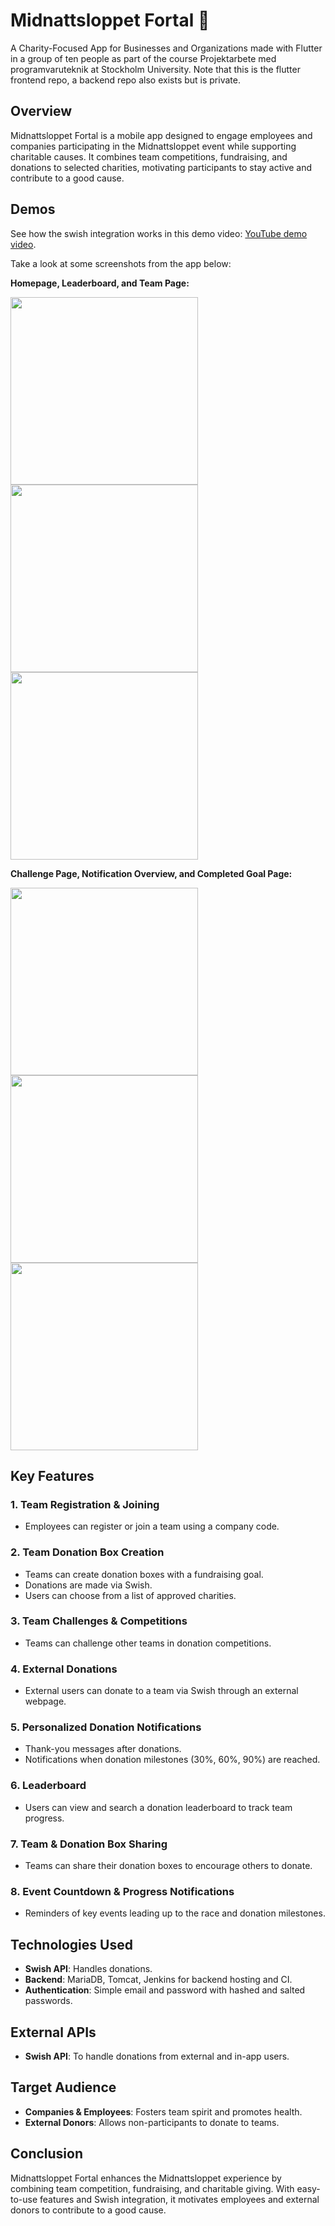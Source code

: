 # Midnattsloppet Fortal 🏃 
A Charity-Focused App for Businesses and Organizations made with Flutter in a group of ten people as part of the course Projektarbete med programvaruteknik at Stockholm University.
Note that this is the flutter frontend repo, a backend repo also exists but is private.

## Overview

Midnattsloppet Fortal is a mobile app designed to engage employees and companies participating in the Midnattsloppet event while supporting charitable causes. It combines team competitions, fundraising, and donations to selected charities, motivating participants to stay active and contribute to a good cause.

## Demos
See how the swish integration works in this demo video: [YouTube demo video](https://youtube.com/shorts/nnDU-ftcbvU?feature=share).

Take a look at some screenshots from the app below:

**Homepage, Leaderboard, and Team Page:**
<p align="start">
  <img src="demo_images/homepage.png" width="300" />
  <img src="demo_images/leaderboardpage.png" width="300" />
  <img src="demo_images/teampage.png" width="300" />
</p>

**Challenge Page, Notification Overview, and Completed Goal Page:**
<p align="start">
  <img src="demo_images/challengepage.png" width="300" />
  <img src="demo_images/notificationpage.png" width="300" />
  <img src="demo_images/completedgoalpage.png" width="300" />
</p>

## Key Features

### 1. Team Registration & Joining
- Employees can register or join a team using a company code.

### 2. Team Donation Box Creation
- Teams can create donation boxes with a fundraising goal.
- Donations are made via Swish.
- Users can choose from a list of approved charities.

### 3. Team Challenges & Competitions
- Teams can challenge other teams in donation competitions.

### 4. External Donations
- External users can donate to a team via Swish through an external webpage.

### 5. Personalized Donation Notifications
- Thank-you messages after donations.
- Notifications when donation milestones (30%, 60%, 90%) are reached.

### 6. Leaderboard
- Users can view and search a donation leaderboard to track team progress.

### 7. Team & Donation Box Sharing
- Teams can share their donation boxes to encourage others to donate.

### 8. Event Countdown & Progress Notifications
- Reminders of key events leading up to the race and donation milestones.

## Technologies Used

- **Swish API**: Handles donations.
- **Backend**: MariaDB, Tomcat, Jenkins for backend hosting and CI.
- **Authentication**: Simple email and password with hashed and salted passwords.

## External APIs

- **Swish API**: To handle donations from external and in-app users.

## Target Audience

- **Companies & Employees**: Fosters team spirit and promotes health.
- **External Donors**: Allows non-participants to donate to teams.

## Conclusion

Midnattsloppet Fortal enhances the Midnattsloppet experience by combining team competition, fundraising, and charitable giving. With easy-to-use features and Swish integration, it motivates employees and external donors to contribute to a good cause.

